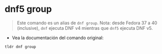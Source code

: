 # dnf5 group

> Este comando es un alias de `dnf group`.
> Nota: desde Fedora 37 a 40 (inclusive), `dnf` ejecuta DNF v4 mientras que `dnf5` ejecuta DNF v5.

- Vea la documentación del comando original:

`tldr dnf group`
